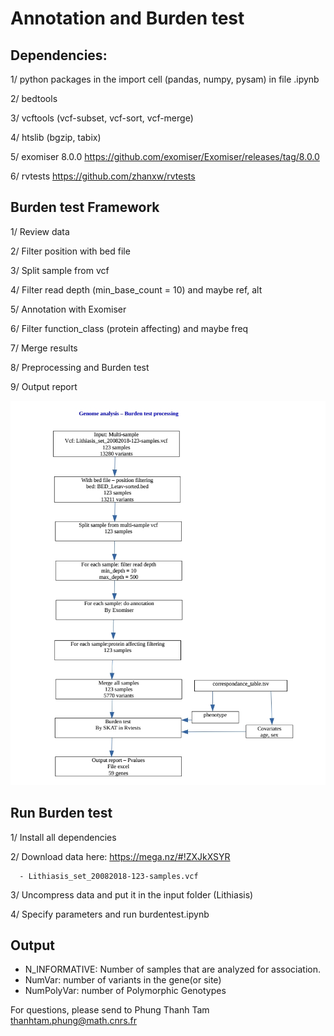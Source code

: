 # Annotation and Burden test

## Dependencies:

  1/ python packages in the import cell (pandas, numpy, pysam) in file .ipynb
  
  2/ bedtools
  
  3/ vcftools (vcf-subset, vcf-sort, vcf-merge)
  
  4/ htslib (bgzip, tabix)
  
  5/ exomiser 8.0.0 https://github.com/exomiser/Exomiser/releases/tag/8.0.0
  
  6/ rvtests https://github.com/zhanxw/rvtests

## Burden test Framework

1/ Review data

2/ Filter position with bed file

3/ Split sample from vcf

4/ Filter read depth (min_base_count = 10) and maybe ref, alt

5/ Annotation with Exomiser

6/ Filter function_class (protein affecting) and maybe freq

7/ Merge results

8/ Preprocessing and Burden test

9/ Output report

<p align="center">
<img src="https://github.com/thanhtamphung/bio_infomatics_analysis/blob/master/Burden_test/process1.jpg" width="750">
</p>

## Run Burden test

1/ Install all dependencies

2/ Download data here: https://mega.nz/#!ZXJkXSYR

      - Lithiasis_set_20082018-123-samples.vcf

3/ Uncompress data and put it in the input folder (Lithiasis)

4/ Specify parameters and run burdentest.ipynb

## Output

- N_INFORMATIVE: Number of samples that are analyzed for association.
- NumVar: number of variants in the gene(or site)
- NumPolyVar: number of Polymorphic Genotypes

For questions, please send to Phung Thanh Tam <thanhtam.phung@math.cnrs.fr> 
